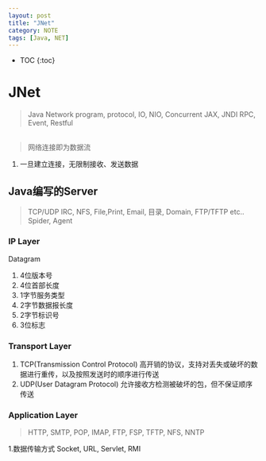 ```yaml
---
layout: post
title: "JNet"
category: NOTE
tags: [Java, NET]
---
```

* TOC
{:toc}

# JNet
> Java Network program, protocol, IO, NIO, Concurrent
> JAX, JNDI
> RPC, Event, Restful

##
> 网络连接即为数据流
1. 一旦建立连接，无限制接收、发送数据

## Java编写的Server
> TCP/UDP
> IRC, NFS, File,Print, Email, 目录, Domain, FTP/TFTP etc..
> Spider, Agent

### IP Layer
Datagram
1. 4位版本号
2. 4位首部长度
3. 1字节服务类型
4. 2字节数据报长度
5. 2字节标识号
6. 3位标志

### Transport Layer
1. TCP(Transmission Control Protocol)
    高开销的协议，支持对丢失或破坏的数据进行重传，以及按照发送时的顺序进行传送
2. UDP(User Datagram Protocol)
    允许接收方检测被破坏的包，但不保证顺序传送

### Application Layer
> HTTP, SMTP, POP, IMAP, FTP, FSP, TFTP, NFS, NNTP

1.数据传输方式
    Socket, URL, Servlet, RMI

